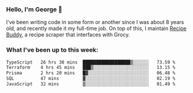 ### Hello, I'm George 👋

I've been writing code in some form or another since I was about 8 years old, and recently made it my full-time job. On top of this, I maintain [Recipe Buddy](https://github.com/georgegebbett/recipe-buddy), a recipe scraper that interfaces with Grocy.  

<!--
**georgegebbett/georgegebbett** is a ✨ _special_ ✨ repository because its `README.md` (this file) appears on your GitHub profile.

Here are some ideas to get you started:

- 🔭 I’m currently working on ...
- 🌱 I’m currently learning ...
- 👯 I’m looking to collaborate on ...
- 🤔 I’m looking for help with ...
- 💬 Ask me about ...
- 📫 How to reach me: ...
- 😄 Pronouns: ...
- ⚡ Fun fact: ...
-->

### What I've been up to this week:
<!--START_SECTION:waka-->

```txt
TypeScript   26 hrs 38 mins  ██████████████████▒░░░░░░   73.59 %
Terraform    4 hrs 45 mins   ███▒░░░░░░░░░░░░░░░░░░░░░   13.15 %
Prisma       2 hrs 20 mins   █▓░░░░░░░░░░░░░░░░░░░░░░░   06.48 %
SQL          47 mins         ▓░░░░░░░░░░░░░░░░░░░░░░░░   02.19 %
JavaScript   32 mins         ▒░░░░░░░░░░░░░░░░░░░░░░░░   01.49 %
```

<!--END_SECTION:waka-->
